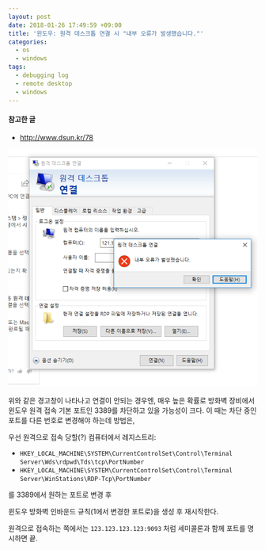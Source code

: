 ```yaml
---
layout: post
date: 2018-01-26 17:49:59 +09:00
title: '윈도우: 원격 데스크톱 연결 시 "내부 오류가 발생했습니다."'
categories:
  - os
  - windows
tags:
  - debugging log
  - remote desktop
  - windows
---
```


#### 참고한 글
- http://www.dsun.kr/78

![](/images/capture1-debugging-log-원격-데스크톱-연결-시-내부-오류가-발생했습니다.png)

위와 같은 경고창이 나타나고 연결이 안되는 경우엔, 매우 높은 확률로 방화벽 장비에서 윈도우 원격 접속 기본 포트인 3389를 차단하고 있을 가능성이 크다. 이 때는 차단 중인 포트를 다른 번호로 변경해야 하는데 방법은,

우선 원격으로 접속 당할(?) 컴퓨터에서
레지스트리:
- `HKEY_LOCAL_MACHINE\SYSTEM\CurrentControlSet\Control\Terminal Server\Wds\rdpwd\Tds\tcp\PortNumber`
- `HKEY_LOCAL_MACHINE\SYSTEM\CurrentControlSet\Control\Terminal Server\WinStations\RDP-Tcp\PortNumber`

를 3389에서 원하는 포트로 변경 후

윈도우 방화벽 인바운드 규칙(1에서 변경한 포트로)을 생성 후 재시작한다.

원격으로 접속하는 쪽에서는 `123.123.123.123:9093` 처럼 세미콜론과 함께 포트를 명시하면 끝.
